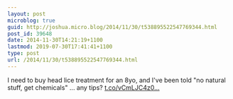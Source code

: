 ```yaml
---
layout: post
microblog: true
guid: http://joshua.micro.blog/2014/11/30/t538895522547769344.html
post_id: 39648
date: 2014-11-30T14:21:19+1100
lastmod: 2019-07-30T17:41:41+1100
type: post
url: /2014/11/30/t538895522547769344.html
---
```

I need to buy head lice treatment for an 8yo, and I've been told "no natural stuff, get chemicals" ... any tips? [t.co/vCmLJC4z0...](http://t.co/vCmLJC4z0B)
